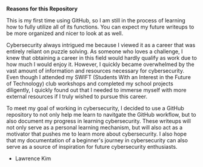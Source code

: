 **Reasons for this Repository**

This is my first time using GitHub, so I am still in the process of learning how to fully utilize all of its functions. You can expect my future writeups to be more organized and nicer to look at as well.

Cybersecurity always intrigued me because I viewed it as a career that was entirely reliant on puzzle solving. As someone who loves a challenge, I knew that obtaining a career in this field would hardly qualify as work due to how much I would enjoy it. However, I quickly became overwhelmed by the vast amount of information and resources necessary for cybersecurity. Even though I attended my SWIFT (Students With an Interest in the Future of Technology) club workshops and completed my school projects diligently, I quickly found out that I needed to immerse myself with more external resources if I truly wished to pursue this career.

To meet my goal of working in cybersecurity, I decided to use a GitHub repository to not only help me learn to navitgate the GitHub workflow, but to also document my progress in learning cybersecurity. These writeups will not only serve as a personal learning mechanism, but will also act as a motivator that pushes me to learn more about cybersecurity. I also hope that my documentation of a beginner's journey in cybersecurity can also serve as a source of inspiration for future cybersecurity enthusiasts.

 - Lawrence Kim
